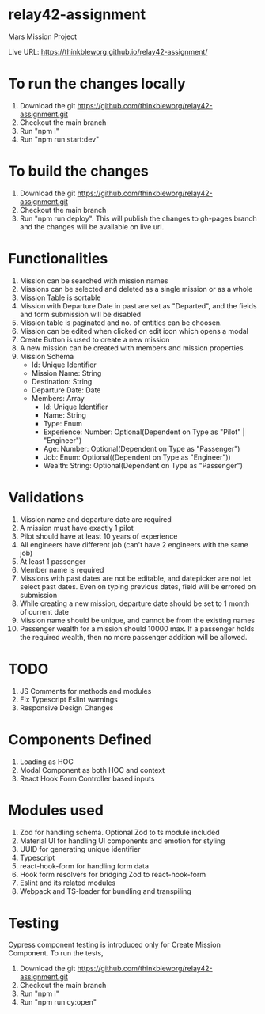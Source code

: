 # relay42-assignment

Mars Mission Project

Live URL: https://thinkbleworg.github.io/relay42-assignment/

# To run the changes locally

1. Download the git https://github.com/thinkbleworg/relay42-assignment.git
2. Checkout the main branch
3. Run "npm i"
4. Run "npm run start:dev"

# To build the changes

1. Download the git https://github.com/thinkbleworg/relay42-assignment.git
2. Checkout the main branch
3. Run "npm run deploy". This will publish the changes to gh-pages branch and the changes will be available on live url.

# Functionalities

1. Mission can be searched with mission names
2. Missions can be selected and deleted as a single mission or as a whole
3. Mission Table is sortable
4. Mission with Departure Date in past are set as "Departed", and the fields and form submission will be disabled
5. Mission table is paginated and no. of entities can be choosen.
6. Mission can be edited when clicked on edit icon which opens a modal
7. Create Button is used to create a new mission
8. A new mission can be created with members and mission properties
9. Mission Schema
    - Id: Unique Identifier
    - Mission Name: String
    - Destination: String
    - Departure Date: Date
    - Members: Array
        - Id: Unique Identifier
        - Name: String
        - Type: Enum
        - Experience: Number: Optional(Dependent on Type as "Pilot" | "Engineer")
        - Age: Number: Optional(Dependent on Type as "Passenger")
        - Job: Enum: Optional((Dependent on Type as "Engineer"))
        - Wealth: String: Optional(Dependent on Type as "Passenger")

# Validations

1. Mission name and departure date are required
2. A mission must have exactly 1 pilot
3. Pilot should have at least 10 years of experience
4. All engineers have different job (can't have 2 engineers with the same job)
5. At least 1 passenger
6. Member name is required
7. Missions with past dates are not be editable, and datepicker are not let select past dates. Even on typing previous dates, field will be errored on submission
8. While creating a new mission, departure date should be set to 1 month of current date
9. Mission name should be unique, and cannot be from the existing names
10. Passenger wealth for a mission should 10000 max. If a passenger holds the required wealth, then no more passenger addition will be allowed.

# TODO

1. JS Comments for methods and modules
2. Fix Typescript Eslint warnings
3. Responsive Design Changes

# Components Defined

1. Loading as HOC
2. Modal Component as both HOC and context
3. React Hook Form Controller based inputs

# Modules used

1. Zod for handling schema. Optional Zod to ts module included
2. Material UI for handling UI components and emotion for styling
3. UUID for generating unique identifier
4. Typescript
5. react-hook-form for handling form data
6. Hook form resolvers for bridging Zod to react-hook-form
7. Eslint and its related modules
8. Webpack and TS-loader for bundling and transpiling

# Testing

Cypress component testing is introduced only for Create Mission Component. To run the tests,

1. Download the git https://github.com/thinkbleworg/relay42-assignment.git
2. Checkout the main branch
3. Run "npm i"
4. Run "npm run cy:open"
